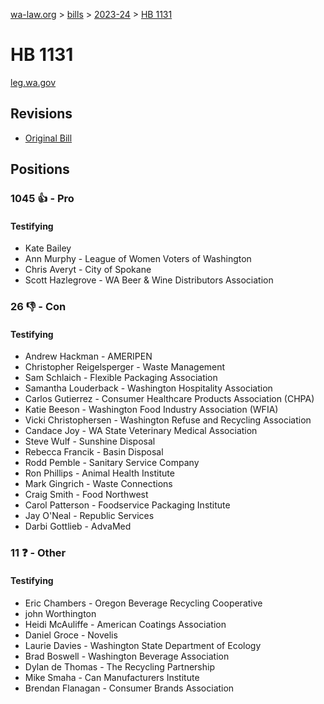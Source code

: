 [wa-law.org](/) > [bills](/bills/) > [2023-24](/bills/2023-24) > [HB 1131](/bills/2023-24/hb/1131/)

# HB 1131
[leg.wa.gov](https://app.leg.wa.gov/billsummary?BillNumber=1131&Year=2023&Initiative=false)

## Revisions
* [Original Bill](1/)

## Positions
### 1045 👍 - Pro
#### Testifying
* Kate Bailey
* Ann Murphy - League of Women Voters of Washington
* Chris Averyt - City of Spokane
* Scott Hazlegrove - WA Beer & Wine Distributors Association

### 26 👎 - Con
#### Testifying
* Andrew Hackman - AMERIPEN
* Christopher Reigelsperger - Waste Management
* Sam Schlaich - Flexible Packaging Association
* Samantha  Louderback - Washington Hospitality Association
* Carlos Gutierrez - Consumer Healthcare Products Association (CHPA)
* Katie Beeson - Washington Food Industry Association (WFIA)
* Vicki Christophersen - Washington Refuse and Recycling Association
* Candace Joy - WA State Veterinary Medical Association
* Steve  Wulf - Sunshine Disposal 
* Rebecca  Francik - Basin Disposal
* Rodd Pemble - Sanitary Service Company
* Ron Phillips - Animal Health Institute
* Mark Gingrich - Waste Connections
* Craig Smith - Food Northwest
* Carol Patterson - Foodservice Packaging Institute
* Jay O'Neal - Republic Services
* Darbi Gottlieb - AdvaMed

### 11 ❓ - Other
#### Testifying
* Eric Chambers - Oregon Beverage Recycling Cooperative
* john Worthington
* Heidi McAuliffe - American Coatings Association
* Daniel Groce - Novelis
* Laurie Davies - Washington State Department of Ecology
* Brad Boswell - Washington Beverage Association
* Dylan de Thomas - The Recycling Partnership
* Mike Smaha - Can Manufacturers Institute
* Brendan Flanagan - Consumer Brands Association
